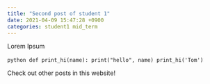 ```yaml
---
title: "Second post of student 1"
date: 2021-04-09 15:47:28 +0900
categories: student1 mid_term
---
```


Lorem Ipsum

​```python
def print_hi(name):
  print("hello", name)
print_hi('Tom')
​```

Check out other posts in this website! 

[jekyll-docs]: https://jekyllrb.com/docs/home
[jekyll-gh]:   https://github.com/jekyll/jekyll
[jekyll-talk]: https://talk.jekyllrb.com/
